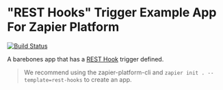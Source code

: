 # "REST Hooks" Trigger Example App For Zapier Platform

[![Build Status](https://travis-ci.org/zapier/zapier-platform-example-app-rest-hooks.svg?branch=master)](https://travis-ci.org/zapier/zapier-platform-example-app-rest-hooks)

A barebones app that has a [REST Hook](http://resthooks.org) trigger defined.

> We recommend using the zapier-platform-cli and `zapier init . --template=rest-hooks` to create an app.
